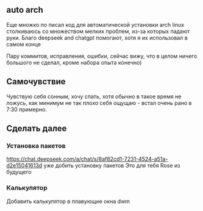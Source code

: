 ## auto arch
Еще множко по писал код для автоматической установки arch linux столкиваюсь со множеством мелких проблем, из-за которых падают руки. Благо deepseek and chatgpt помогают, хотя я их использовал в самом конце

Пару коммитов, исправления, ошибки, сейчас вижу, что в целом ничего большого не сделал, кроме набора опыта конечно)



## Самочувствие
Чувствую себя сонным, хочу спать, хотя обычно в такое время не ложусь, как минимум не так плохо себя ощущаю - встал очень рано в 7:30 примерно.


## Сделать далее
### Установка пакетов
https://chat.deepseek.com/a/chat/s/8af82cd1-7231-4524-a51a-d2e15041613d
уже добить установку пакетов
Это для тебя Rose из будущего

### Калькулятор
Добавить калькулятор в плавующие окна dwm
